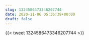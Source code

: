 ```yaml
---
slug: 1324586473346207744
date: 2020-11-06 05:36:39+00:00
draft: false
---
```


{{< tweet 1324586473346207744 >}}
